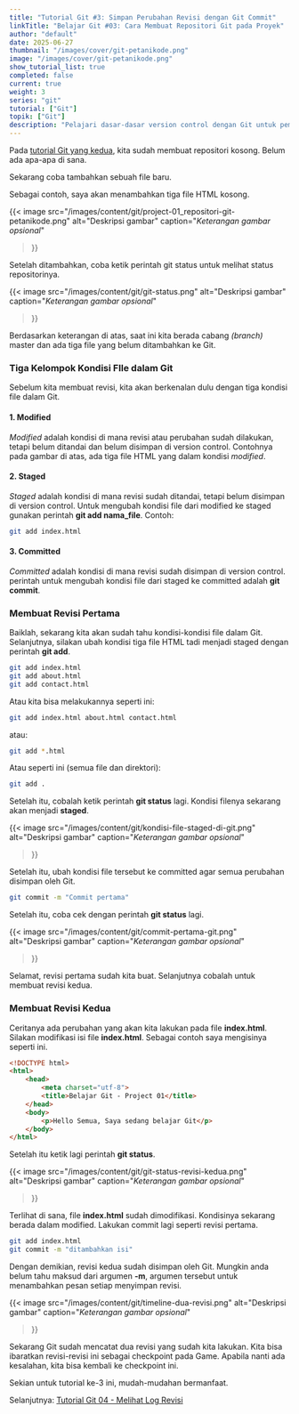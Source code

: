 ```yaml
---
title: "Tutorial Git #3: Simpan Perubahan Revisi dengan Git Commit"
linkTitle: "Belajar Git #03: Cara Membuat Repositori Git pada Proyek"
author: "default"
date: 2025-06-27
thumbnail: "/images/cover/git-petanikode.png"
image: "/images/cover/git-petanikode.png"
show_tutorial_list: true
completed: false
current: true 
weight: 3
series: "git"
tutorial: ["Git"]
topik: ["Git"]
description: "Pelajari dasar-dasar version control dengan Git untuk pemula."
---
```


Pada [tutorial Git yang kedua](../git-init), kita sudah membuat repositori kosong. Belum ada apa-apa di sana.

Sekarang coba tambahkan sebuah file baru.

Sebagai contoh, saya akan menambahkan tiga file HTML kosong.

{{< image 
    src="/images/content/git/project-01_repositori-git-petanikode.png" 
    alt="Deskripsi gambar" 
    caption="*Keterangan gambar opsional*" 
>}}

Setelah ditambahkan, coba ketik perintah git status untuk melihat status repositorinya.

{{< image 
    src="/images/content/git/git-status.png" 
    alt="Deskripsi gambar" 
    caption="*Keterangan gambar opsional*" 
>}}

Berdasarkan keterangan di atas, saat ini kita berada cabang *(branch)* master dan ada tiga file yang belum ditambahkan ke Git.

### Tiga Kelompok Kondisi FIle dalam Git

Sebelum kita membuat revisi, kita akan berkenalan dulu dengan tiga kondisi file dalam Git.

#### 1. Modified
*Modified* adalah kondisi di mana revisi atau perubahan sudah dilakukan, tetapi belum ditandai dan belum disimpan di version control. Contohnya pada gambar di atas, ada tiga file HTML yang dalam kondisi *modified*.

#### 2. Staged
*Staged* adalah kondisi di mana revisi sudah ditandai, tetapi belum disimpan di version control. Untuk mengubah kondisi file dari modified ke staged gunakan perintah **git add nama_file**. Contoh:

```bash
git add index.html
```

#### 3. Committed
*Committed* adalah kondisi di mana revisi sudah disimpan di version control. perintah untuk mengubah kondisi file dari staged ke committed adalah **git commit**.

### Membuat Revisi Pertama
Baiklah, sekarang kita akan sudah tahu kondisi-kondisi file dalam Git. Selanjutnya, silakan ubah kondisi tiga file HTML tadi menjadi staged dengan perintah **git add**.

```bash
git add index.html
git add about.html
git add contact.html
```

Atau kita bisa melakukannya seperti ini:

```bash
git add index.html about.html contact.html
```

atau:

```bash
git add *.html
```

Atau seperti ini (semua file dan direktori):

```bash
git add .
```

Setelah itu, cobalah ketik perintah **git status** lagi. Kondisi filenya sekarang akan menjadi **staged**.

{{< image 
    src="/images/content/git/kondisi-file-staged-di-git.png" 
    alt="Deskripsi gambar" 
    caption="*Keterangan gambar opsional*" 
>}}

Setelah itu, ubah kondisi file tersebut ke committed agar semua perubahan disimpan oleh Git.

```bash
git commit -m "Commit pertama"
```

Setelah itu, coba cek dengan perintah **git status** lagi.

{{< image 
    src="/images/content/git/commit-pertama-git.png" 
    alt="Deskripsi gambar" 
    caption="*Keterangan gambar opsional*" 
>}}

Selamat, revisi pertama sudah kita buat. Selanjutnya cobalah untuk membuat revisi kedua.

### Membuat Revisi Kedua

Ceritanya ada perubahan yang akan kita lakukan pada file **index.html**. Silakan modifikasi isi file **index.html**. Sebagai contoh saya mengisinya seperti ini.

```html
<!DOCTYPE html>
<html>
    <head>
        <meta charset="utf-8">
        <title>Belajar Git - Project 01</title>
    </head>
    <body>
        <p>Hello Semua, Saya sedang belajar Git</p>
    </body>
</html>
```

Setelah itu ketik lagi perintah **git status**.

{{< image 
    src="/images/content/git/git-status-revisi-kedua.png" 
    alt="Deskripsi gambar" 
    caption="*Keterangan gambar opsional*" 
>}}

Terlihat di sana, file **index.html** sudah dimodifikasi. Kondisinya sekarang berada dalam modified. Lakukan commit lagi seperti revisi pertama.

```bash
git add index.html
git commit -m "ditambahkan isi"
```

Dengan demikian, revisi kedua sudah disimpan oleh Git. Mungkin anda belum tahu maksud dari argumen **-m**, argumen tersebut untuk menambahkan pesan setiap menyimpan revisi.

{{< image 
    src="/images/content/git/timeline-dua-revisi.png" 
    alt="Deskripsi gambar" 
    caption="*Keterangan gambar opsional*" 
>}}

Sekarang Git sudah mencatat dua revisi yang sudah kita lakukan. Kita bisa ibaratkan revisi-revisi ini sebagai checkpoint pada Game. Apabila nanti ada kesalahan, kita bisa kembali ke checkpoint ini.

Sekian untuk tutorial ke-3 ini, mudah-mudahan bermanfaat.

Selanjutnya: [Tutorial Git 04 - Melihat Log Revisi](../git-log)
